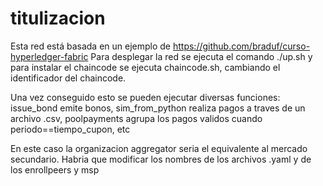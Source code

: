 # titulizacion
Esta red está basada en un ejemplo de https://github.com/braduf/curso-hyperledger-fabric
Para desplegar la red se ejecuta el comando ./up.sh y para instalar el chaincode se ejecuta chaincode.sh,  cambiando el identificador del chaincode.

Una vez conseguido esto se pueden ejecutar diversas funciones: issue_bond emite bonos, sim_from_python realiza pagos a traves de un archivo .csv, poolpayments agrupa
los pagos validos cuando periodo==tiempo_cupon, etc

En este caso la organizacion aggregator seria el equivalente al mercado secundario. Habria que modificar los nombres de los archivos .yaml y de los enrollpeers y msp
